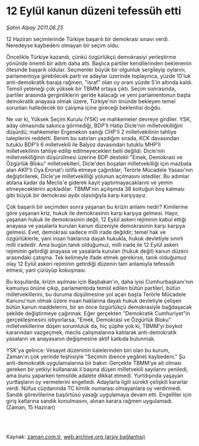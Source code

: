 # 12 Eylül kanun düzeni tefessüh etti

*Şahin Alpay 2011.06.25*

<td class="columnist-detail">
<p>12 Haziran seçimlerinde Türkiye başarılı bir demokrasi sınavı verdi. Neredeyse kaybedeni olmayan bir seçim oldu.</p>
<p>
<div id="haberMetinDiv">
<p>Öncelikle Türkiye kazandı, çünkü özgürlükçü demokrasiyi yerleştirme yönünde önemli bir adım daha attı. Başlıca partiler kendilerinden beklenenin ötesinde başarılı oldular. Seçmenler büyük bir olgunluk sergileyip oylarını, parlamentoya girebilecek parti ve adaylar üzerinde toplayınca, yüzde 10'luk anti-demokratik baraja rağmen, "israf" olan oy oranı yüzde 5'in altında kaldı. Temsil yeteneği çok yüksek bir TBMM ortaya çıktı. Seçim sonrasında, partiler arasında gerginliklerin geride kalacağı ve yeni parlamentonun başta demokratik anayasa olmak üzere, Türkiye'nin önünde bekleyen temel sorunları halledecek bir çalışma içine gireceği beklentisi doğdu.
<p>Ne var ki, Yüksek Seçim Kurulu (YSK) ve mahkemeler devreye girdiler. YSK, aday olmasında sakınca görmediği, BDP'li Hatip Dicle'nin milletvekilliğini düşürdü; mahkemeler Ergenekon sanığı CHP'li 2 milletvekilinin tahliye taleplerini reddetti. Benim bu satırları yazdığım sırada, KCK davasından tutuklu BDP'li 6 milletvekili ile Balyoz davasından tutuklu MHP'li milletvekilinin tahliye edilip edilmeyecekleri belli değildi. Dicle'nin milletvekilliğinin düşürülmesi üzerine BDP destekli "Emek, Demokrasi ve Özgürlük Bloku" milletvekilleri, Dicle'den boşalan milletvekilliği için mazbata alan AKP'li Oya Eronat'ı istifa etmeye çağırdılar; Terörle Mücadele Yasası'nın değiştirilerek, Dicle'ye milletvekilliği yolunun açılmasını istediler. Bu adımlar atılana kadar da Meclis'e giderek kayıt yaptırmayacaklarını ve yemin etmeyeceklerini açıkladılar. TBMM'nin açılışında 38 koltuğun boş kalması gibi büyük bir demokrasi ayıbı olasılığıyla karşı karşıyayız.
<p>Çok başarılı bir seçimden sonra yaşanan bu krizin anlamı nedir? Kimilerine göre yaşanan kriz, hukuk ile demokrasinin karşı karşıya gelmesi. Hayır, yaşanan hukuk ile demokrasinin değil, 12 Eylül askeri rejiminin kabul ettiği anayasa ve yasalarla kurulan kanun düzeniyle demokrasinin karşı karşıya gelmesi. Evet, demokrasi sadece milli irade değildir; temel hak ve özgürlüklerle, yani insan haklarına dayalı hukukla, hukuk devletiyle sınırlı milli iradedir. Ama bugün tanık olduğumuz, milli irade ile 12 Eylül askeri rejiminin getirdiği anayasa ve yasalarla kurulan (hukuk değil) kanun düzeni arasındaki çatışma. Tek kelimeyle ifade etmek gerekirse, tanık olduğumuz olay 12 Eylül askeri rejiminin getirdiği düzenin tam anlamıyla tefessüh etmesi, yani çürüyüp kokuşması.
<p>Bu koşullarda, krizin aşılması için Başbakan'ın, daha iyisi Cumhurbaşkanı'nın kamuoyu önüne çıkıp, parlamentoda temsil edilen bütün partileri, bütün milletvekillerini, bu duruma düşülmesine yol açan başta Terörle Mücadele Kanunu'nun olmak üzere insan haklarına dayalı hukuk devletiyle çelişen bütün kanun maddelerini, bir an önce özgürlükçü demokrasiyle bağdaşacak şekilde değiştirmeye çağırmak. Eğer gerçekten "Demokratik Cumhuriyet"in gerçekleşmesini istiyorlarsa, "Emek, Demokrasi ve Özgürlük Bloku" milletvekillerine düşen sorumluluk da, hiç şüphe yok ki, TBMM'yi boykot kararından vazgeçmek, meclis çalışmalarına katılarak anti-demokratik yasaların ve anayasanın değişmesine aktif katkıda bulunmak.
<p>YSK'ya gelince: Vesayet düzeninin kalelerinden biri olan bu kurum, Zaman'ın çok yerinde teşhisiyle "Seçimin (bence yegâne) kaybedeni." Şu anti-demokratik uygulamalarına bir bakın: Gerçekte TBMM'ye ait olması gereken bir yetkiyi kullanarak il başına düşen milletvekili sayılarını yeniledi, ama bunu yaparken temsilde adalete dikkat etmedi. Yurtdışında yaşayan yurttaşların oy vermelerini engelledi. Adaylarla ilgili sürekli çelişkili kararlar verdi. Nüfus cüzdanında TC kimlik numarası olmayanlara oy verdirmedi. Sandık görevlilerine başörtüsü yasağı uygulamaya devam etti. Engelliler için giriş katlarına sandık konulmasını, alınan karara rağmen uygulamadı. (Zaman, 15 Haziran) </p></p></p></p></p></div>
</p>


<p><br>
		 </br></p></td>

Kaynak: [zaman.com.tr](http://zaman.com.tr/yazar.do?yazino=1150836), [web.archive.org (arşiv bağlantısı)](http://web.archive.org/web/20110828181258/http://www.zaman.com.tr:80/yazar.do?yazino=1150836)
